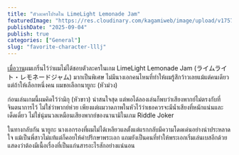 ```yaml
---
title: "ตัวละครโปรดใน LimeLight Lemonade Jam"
featuredImage: "https://res.cloudinary.com/kagamiweb/image/upload/v1757243330/blog.coregamehd.com/favorite-character-lllj.jpg"
publishDate: "2025-09-04"
publish: true
categories: ["General"]
slug: "favorite-character-lllj"
---
```


[เมื่อวาน](https://blog.coregamehd.com/preview-lllj)ผมเกริ่นไว้ว่าผมไม่ได้ชอบตัวละครในเกม LimeLight Lemonade Jam (ライムライト・レモネードジャム) มากเป็นพิเศษ ไม่มีนางเอกคนไหนที่ทำให้ผมรู้สึกว้าวเลยแม้แต่คนเดียว แต่ถ้าให้เลือกหนึ่งคน ผมขอเลือกนายูกะ (หัวม่วง)

ก่อนเล่นเกมนี้ผมคิดไว้ว่ามิกุ (หัวขาว) น่าสนใจสุด แต่พอได้ลองเล่นก็พบว่าเสียงพากย์ไม่ตรงกับที่จินตนาการไว้ ไม่ใช่ว่าพากย์ห่วย เพียงแต่ผมวาดภาพในหัวไว้ว่าเธอควรจะมีน้ำเสียงที่หนักแน่นและเด็ดเดี่ยว ไม่ใช่นุ่มนวลเหมือนเสียงพากย์ของนานามิในเกม Riddle Joker

ในทางกลับกัน นายูกะ นางเอกรองที่ผมไม่ได้เหลียวแลตั้งแต่แรกกลับมีความโดดเด่นอย่างน่าประหลาดใจ แม้เป็นพี่สาวไม่แท้แต่ก็คอยให้คำปรึกษาพระเอก แถมยังเป็นคนที่ทำให้พระเอกเริ่มเล่นเบสอีกด้วย แสดงว่าต้องมีเนื้อเรื่องที่เป็นแก่นสารอะไรสักอย่างแน่นอน